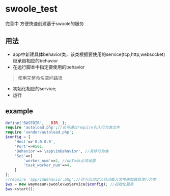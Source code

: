 # swoole_test
完善中
方便快速创建基于swoole的服务

## 用法
* app中新建具体behavior类，该类根据要使用的service(tcp,http,websocket)继承自相应的behavior
* 在运行脚本中指定要使用的behavior
> 使用完整命名空间路径
* 初始化相应的service;
* 运行
## example
```php
define('BASEDIR', __DIR__);
require 'autoload.php';//也可通过require引入行为类文件
require 'vendor/autoload.php';
$config = [
    'Host'=>'0.0.0.0',
    'Port'=>9501,
    'Behavior'=>'\app\imBehavior', //具体行为类
    'Set'=>[
        'worker_num'=>2, //onTask必须设置
        'task_worker_num'=>4,
    ]
];
//require 'app/imBehavior.php';//也可以自定义自动载入文件来加载具体行为类
$ws = new waynesun\swoole\wsService($config); //初始化服务
$ws->start();
```